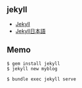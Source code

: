 jekyll
----

* [Jekyll](https://jekyllrb.com/)
* [Jekyll日本語](https://jekyllrb-ja.github.io/)

Memo
-----

    $ gem install jekyll
    $ jekyll new myblog

    $ bundle exec jekyll serve